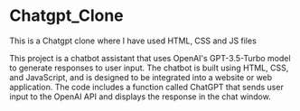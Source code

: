 # Chatgpt_Clone
This is a Chatgpt clone where I have used HTML, CSS and JS files

This project is a chatbot assistant that uses OpenAI's GPT-3.5-Turbo model to generate responses to user input. The chatbot is built using HTML, CSS, and JavaScript, and is designed to be integrated into a website or web application. The code includes a function called ChatGPT that sends user input to the OpenAI API and displays the response in the chat window.
